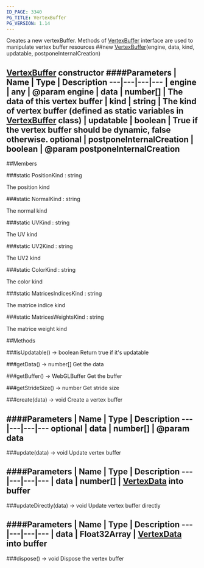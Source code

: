 ```yaml
---
ID_PAGE: 3340
PG_TITLE: VertexBuffer
PG_VERSION: 1.14
---
```


Creates a new vertexBuffer. Methods of [VertexBuffer](page.php?p=3340) interface are used to manipulate vertex buffer resources
##new [VertexBuffer](page.php?p=3340)(engine, data, kind, updatable, postponeInternalCreation)
 [VertexBuffer](page.php?p=3340) constructor
####Parameters
 | Name | Type | Description
---|---|---|---
 | engine | any | @param engine
 | data | number[] | The data of this vertex buffer
 | kind | string | The kind of vertex buffer (defined as static variables in [VertexBuffer](page.php?p=3340) class)
 | updatable | boolean | True if the vertex buffer should be dynamic, false otherwise.
optional | postponeInternalCreation | boolean | @param postponeInternalCreation
---

##Members

###static PositionKind : string


The position kind

###static NormalKind : string


The normal kind

###static UVKind : string


The UV kind

###static UV2Kind : string


The UV2 kind

###static ColorKind : string


The color kind

###static MatricesIndicesKind : string


The matrice indice kind

###static MatricesWeightsKind : string


The matrice weight kind



##Methods

###isUpdatable() &rarr; boolean
Return true if it's updatable


###getData() &rarr; number[]
Get the data


###getBuffer() &rarr; WebGLBuffer
Get the buffer


###getStrideSize() &rarr; number
Get stride size


###create(data) &rarr; void
Create a vertex buffer

####Parameters
 | Name | Type | Description
---|---|---|---
optional | data | number[] | @param data
---

###update(data) &rarr; void
Update vertex buffer

####Parameters
 | Name | Type | Description
---|---|---|---
 | data | number[] | [VertexData](page.php?p=3338) into buffer
---

###updateDirectly(data) &rarr; void
Update vertex buffer directly

####Parameters
 | Name | Type | Description
---|---|---|---
 | data | Float32Array | [VertexData](page.php?p=3338) into buffer
---

###dispose() &rarr; void
Dispose the vertex buffer

